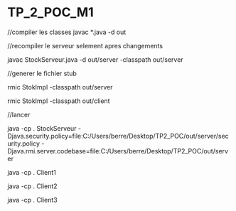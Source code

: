 # TP_2_POC_M1

//compiler les classes
javac *.java -d out

//recompiler le serveur selement apres changements

javac StockServeur.java -d out/server -classpath out/server

//generer le fichier stub

rmic StokImpl -classpath out/server

rmic StokImpl -classpath out/client

//lancer

java -cp . StockServeur -Djava.security.policy=file:C:/Users/berre/Desktop/TP2_POC/out/server/security.policy  -Djava.rmi.server.codebase=file:C:/Users/berre/Desktop/TP2_POC/out/server

java -cp . Client1

java -cp . Client2 

java -cp . Client3
